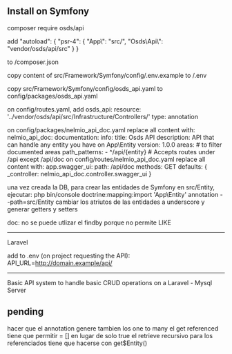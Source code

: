 Install on Symfony
-------------------

composer require osds/api

add 
  "autoload": {
    "psr-4": {
      "App\\": "src/",
      "Osds\\Api\\": "vendor/osds/api/src"
    }
  }

to /composer.json

copy content of src/Framework/Symfony/config/.env.example to /.env

copy src/Framework/Symfony/config/osds_api.yaml to config/packages/osds_api.yaml

on config/routes.yaml, add
osds_api:
  resource: '../vendor/osds/api/src/Infrastructure/Controllers/'
  type:     annotation

on config/packages/nelmio_api_doc.yaml replace all content with:
nelmio_api_doc:
    documentation:
        info:
            title: Osds API
            description: API that can handle any entity you have on App\Entity
            version: 1.0.0
    areas: # to filter documented areas
        path_patterns:
            - ^/api/{entity} # Accepts routes under /api except /api/doc
on config/routes/nelmio_api_doc.yaml replace all content with:
app.swagger_ui:
    path: /api/doc
    methods: GET
    defaults: { _controller: nelmio_api_doc.controller.swagger_ui }

una vez creada la DB, para crear las entidades de Symfony en src/Entity, ejecutar:
php bin/console doctrine:mapping:import 'App\Entity' annotation --path=src/Entity
cambiar los atriutos de las entidades a underscore y generar getters y setters 

doc:
no se puede utlizar el findby porque no permite LIKE

---

Laravel

add to .env (on project requesting the API):
API_URL=http://domain.example/api/



---
Basic API system to handle basic CRUD operations on a Laravel - Mysql Server

pending
-------
hacer que el annotation genere tambien los one to many
el get referenced tiene que permitir = [] en lugar de solo true
el retrieve recursivo para los referenciados tiene que hacerse con get$Entity()